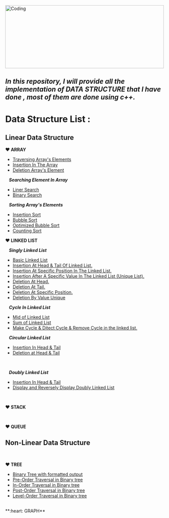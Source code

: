 <img align="center" width="100%" height="200" alt="Coding" src="https://i.ibb.co/pw2pzCk/datastructure.png">

## ***In this repository, I will provide all the implementation of DATA STRUCTURE that I have done , most of them are done using c++.***

# Data Structure List : 

## **Linear Data Structure**
 **:heart: ARRAY**
 - [Traversing Array's Elements](https://github.com/Masum-SM/Data_Structure/blob/main/Array_Traverse_Insert_Delete/Traversing.cpp)
 - [Insertion In The Array](https://github.com/Masum-SM/Data_Structure/blob/main/Array_Traverse_Insert_Delete/Insertion.cpp)
 - [Deletion Array's Element](https://github.com/Masum-SM/Data_Structure/blob/main/Array_Traverse_Insert_Delete/Insertion.cpp)
 
 &nbsp;&nbsp; ***Searching Element In Array***
- [Liner Search](https://github.com/Masum-SM/Data_Structure/blob/main/Application_Of_Array/liner_search.cpp)
- [Binary Search](https://github.com/Masum-SM/Data_Structure/blob/main/Application_Of_Array/Binary_search.cpp)

&nbsp;&nbsp; ***Sorting Array's Elements***
- [Insertion Sort](https://github.com/Masum-SM/Data_Structure/blob/main/Application_Of_Array/Insertion_sort.cpp)
- [Bubble Sort](https://github.com/Masum-SM/Data_Structure/blob/main/Application_Of_Array/bubble_sort.cpp)
- [Optimized Bubble Sort](https://github.com/Masum-SM/Data_Structure/blob/main/Application_Of_Array/bubble_sort_redundant_inner_itaretion.cpp)
- [Counting Sort](https://github.com/Masum-SM/Data_Structure/blob/main/Application_Of_Array/Counting_sort.cpp)

**:heart: LINKED LIST**

&nbsp;&nbsp; ***Singly Linked List***
- [Basic Linked List](https://github.com/Masum-SM/Data_Structure/blob/main/Linked_List/Basic_linked_list.cpp)
- [Insertion At Head & Tail Of Linked List.](https://github.com/Masum-SM/Data_Structure/blob/main/Linked_List/Insert_at_head_and_tail.cpp)
- [Insertion At Specific Position In The Linked List.](https://github.com/Masum-SM/Data_Structure/blob/main/Linked_List/inset_at_specific_position.cpp)
- [Insertion After A Specific Value In The Linked List (Unique List).](https://github.com/Masum-SM/Data_Structure/blob/main/Linked_List/Insertion_after_a_specific_value_unique.cpp)
- [Deletion At Head.](https://github.com/Masum-SM/Data_Structure/blob/main/Linked_List/Delete_At_Head.cpp)
- [Deletion At Tail.](https://github.com/Masum-SM/Data_Structure/blob/main/Linked_List/Delete_At_Tail.cpp)
- [Deletion At Specific Position.](https://github.com/Masum-SM/Data_Structure/blob/main/Linked_List/Deletion_at_Specific_Position.cpp)
- [Deletion By Value Unique](https://github.com/Masum-SM/Data_Structure/blob/main/Linked_List/Deletion_by_value_unique.cpp)


&nbsp;&nbsp; ***Cycle In Linked List***
- [Mid of Linked List](https://github.com/Masum-SM/Data_Structure/blob/main/Linked_List/Circular_Linked_List/mid_of_linked_list.cpp)
- [Sum of Linked List](https://github.com/Masum-SM/Data_Structure/blob/main/Linked_List/Circular_Linked_List/sum_of_linked_list.cpp)
- [Make Cycle & Ditect Cycle & Remove Cycle in the linked list.](https://github.com/Masum-SM/Data_Structure/blob/main/Linked_List/Circular_Linked_List/make_and_ditect_and_remove_cycle_in_linked_list.cpp)


&nbsp;&nbsp; ***Circular Linked List***
- [Insertion In Head & Tail](https://github.com/Masum-SM/Data_Structure/blob/main/Linked_List/Circular_Linked_List/Inset_at_head_and_Tail_In_CIRCULAR_Linked_list.cpp)
- [Deletion at Head & Tail](https://github.com/Masum-SM/Data_Structure/blob/main/Linked_List/Circular_Linked_List/Inset_at_head_and_Tail_In_CIRCULAR_Linked_list.cpp)
<br/>

&nbsp;&nbsp; ***Doubly Linked List***
- [Insertion In Head & Tail](https://github.com/Masum-SM/Data_Structure/blob/main/Linked_List/Doubly_Linked_List/inset_at_head_and_tail_Doubly_list.cpp)
- [Display and Reversely Display Doubly Linked List](https://github.com/Masum-SM/Data_Structure/blob/main/Linked_List/Doubly_Linked_List/inset_at_head_and_tail_Doubly_list.cpp) 
<br/>

**:heart: STACK**
 

<br/>

**:heart: QUEUE**





## **Non-Linear Data Structure**
<br/>

**:heart: TREE**
- [Binary Tree with formatted output](https://github.com/Masum-SM/Data_Structure/blob/main/Tree/binary_tree_formatted_output.cpp)
- [Pre-Order Traversal in Binary tree](https://github.com/Masum-SM/Data_Structure/blob/main/Tree/pre_Order_traversal.cpp)
- [In-Order Traversal in Binary tree](https://github.com/Masum-SM/Data_Structure/blob/main/Tree/In_order_traversal.cpp)
- [Post-Order Traversal in Binary tree](https://github.com/Masum-SM/Data_Structure/blob/main/Tree/post_Order_Traversal.cpp)
- [Level-Order Traversal in Binary tree](https://github.com/Masum-SM/Data_Structure/blob/main/Tree/level_traverse.cpp)

<br/>
**:heart: GRAPH**
